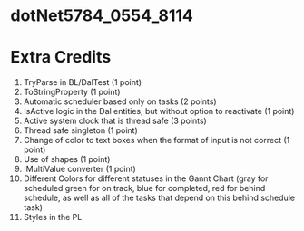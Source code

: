 # dotNet5784_0554_8114

# Extra Credits 
1)	TryParse in BL/DalTest (1 point)
2)	ToStringProperty (1 point)
3)	Automatic scheduler based only on tasks (2 points)
4)	IsActive logic in the Dal entities, but without option to reactivate (1 point)
5)	Active system clock that is thread safe (3 points)
6)	Thread safe singleton (1 point)
7)	Change of color to text boxes when the format of input is not correct (1 point)
8)	Use of shapes (1 point)
9)	IMultiValue converter (1 point)
10)	Different Colors for different statuses in the Gannt Chart (gray for scheduled green for on track, blue for completed, red for behind schedule, as well as all of the tasks that depend on this behind schedule task)
11) Styles in the PL
